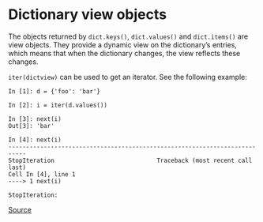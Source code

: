 # Dictionary view objects

The objects returned by `dict.keys()`, `dict.values()` and `dict.items()` are view objects.
They provide a dynamic view on the dictionary’s entries, which means that when the dictionary changes, the view reflects these changes.

`iter(dictview)` can be used to get an iterator. See the following example:

```
In [1]: d = {'foo': 'bar'}

In [2]: i = iter(d.values())

In [3]: next(i)
Out[3]: 'bar'

In [4]: next(i)
---------------------------------------------------------------------------
StopIteration                             Traceback (most recent call last)
Cell In [4], line 1
----> 1 next(i)

StopIteration: 
```


[Source](https://docs.python.org/3/library/stdtypes.html#dict-views)